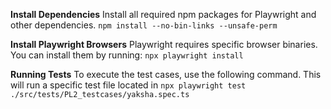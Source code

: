 **Install Dependencies**
    Install all required npm packages for Playwright and other dependencies.
    ```npm install --no-bin-links --unsafe-perm```

**Install Playwright Browsers**
    Playwright requires specific browser binaries. You can install them by running:
    ```npx playwright install```

**Running Tests**
    To execute the test cases, use the following command. This will run a specific test file located in
    ```npx playwright test ./src/tests/PL2_testcases/yaksha.spec.ts```
